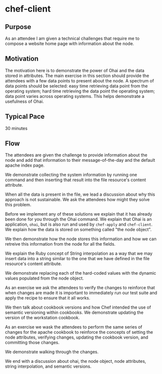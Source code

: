 # chef-client

## Purpose

As an attendee I am given a technical challenges that require me to compose a website home page with information about the node.

## Motivation

The motivation here is to demonstrate the power of Ohai and the data stored in attributes. The main exercise in this section should provide the attendees with a few data points to present about the node. A spectrum of data points should be selected: easy time retrieving data point from the operating system; hard time retrieving the data point the operating system; data point varies across operating systems. This helps demonstrate a usefulness of Ohai.

## Typical Pace

30 minutes

## Flow

The attendees are given the challenge to provide information about the node and add that information to their message-of-the-day and the default apache index page.

We demonstrate collecting the system information by running one command and then inserting that result into the file resource's content attribute.

When all the data is present in the file, we lead a discussion about why this approach is not sustainable. We ask the attendees how might they solve this problem.

Before we implement any of these solutions we explain that it has already been done for you through the Ohai command. We explain that Ohai is an application, `ohai`, but is also run and used by `chef-apply` and `chef-client`. We explain how the data is stored on something called "the node object".

We then demonstrate how the node stores this information and how we can retreive this information from the node for all the fields.

We explain the Ruby concept of String interpolation as a way that we may insert data into a string similar to the one that we have defined in the file resource's content attribute.

We demonstrate replacing each of the hard-coded values with the dynamic values populated from the node object.

As an exercise we ask the attendees to verify the changes to reinforce that when changes are made it is important to immediately run our test suite and apply the recipe to ensure that it all works.

We then talk about cookbook versions and how Chef intended the use of semantic versioning within cookbooks. We demonstrate updating the version of the workstation cookbook.

As an exercise we wask the attendees to perform the same series of changes for the apache cookbook to reinforce the concepts of setting the node attributes, verifying changes, updating the cookbook version, and committing those changes.

We demonstrate walking through the changes.

We end with a discussion about ohai, the node object, node attributes, string interpolation, and semantic versions.
